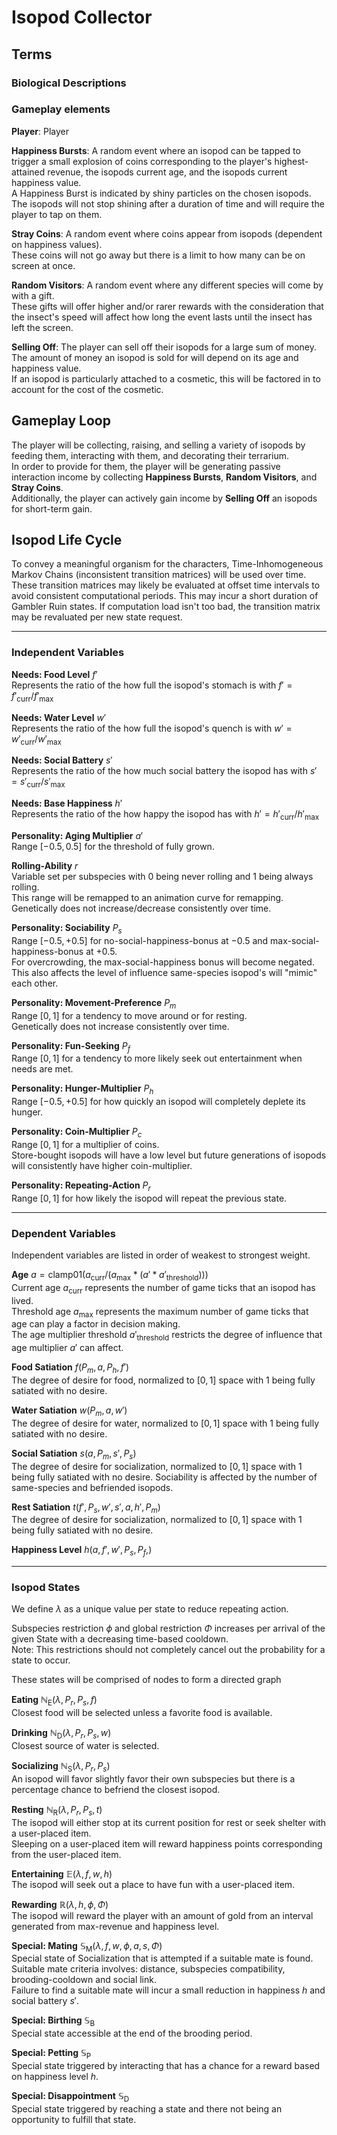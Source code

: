 # Isopod Collector

## Terms
### Biological Descriptions

### Gameplay elements
__Player__: Player

__Happiness Bursts__: A random event where an isopod can be tapped to trigger a small explosion of coins corresponding to the player's highest-attained revenue, the isopods current age, and the isopods current happiness value.  
A Happiness Burst is indicated by shiny particles on the chosen isopods.  
The isopods will not stop shining after a duration of time and will require the player to tap on them.  

__Stray Coins__: A random event where coins appear from isopods (dependent on happiness values).  
These coins will not go away but there is a limit to how many can be on screen at once.  

__Random Visitors__: A random event where any different species will come by with a gift.  
These gifts will offer higher and/or rarer rewards with the consideration that the insect's speed will affect how long the event lasts until the insect has left the screen.  

__Selling Off__: The player can sell off their isopods for a large sum of money.  
The amount of money an isopod is sold for will depend on its age and happiness value.  
If an isopod is particularly attached to a cosmetic, this will be factored in to account for the cost of the cosmetic.  

## Gameplay Loop
The player will be collecting, raising, and selling a variety of isopods by feeding them, interacting with them, and decorating their terrarium.  
In order to provide for them, the player will be generating passive interaction income by collecting __Happiness Bursts__, __Random Visitors__, and __Stray Coins__.  
Additionally, the player can actively gain income by __Selling Off__ an isopods for short-term gain.  

## Isopod Life Cycle
To convey a meaningful organism for the characters, Time-Inhomogeneous Markov Chains (inconsistent transition matrices) will be used over time. These transition matrices may likely be evaluated at offset time intervals to avoid consistent computational periods. This may incur a short duration of Gambler Ruin states. If computation load isn't too bad, the transition matrix may be revaluated per new state request.  

---

### Independent Variables
__Needs: Food Level__ $f'$  
Represents the ratio of the how full the isopod's stomach is with $f' = f'_\text{curr} / f'_{\max}$

__Needs: Water Level__ $w'$  
Represents the ratio of the how full the isopod's quench is with $w' = w'_\text{curr} / w'_{\max}$

__Needs: Social Battery__ $s'$  
Represents the ratio of the how much social battery the isopod has with $s' = s'_\text{curr} / s'_{\max}$

__Needs: Base Happiness__ $h'$  
Represents the ratio of the how happy the isopod has with $h' = h'_\text{curr} / h'_{\max}$

__Personality: Aging Multiplier__ $a'$  
Range $[-0.5, 0.5]$ for the threshold of fully grown.

__Rolling-Ability__ $r$  
Variable set per subspecies with 0 being never rolling and 1 being always rolling.  
This range will be remapped to an animation curve for remapping.  
Genetically does not increase/decrease consistently over time.


__Personality: Sociability__ $P_s$  
Range $[-0.5, +0.5]$ for no-social-happiness-bonus at $-0.5$ and max-social-happiness-bonus at $+0.5$.  
For overcrowding, the max-social-happiness bonus will become negated.  
This also affects the level of influence same-species isopod's will "mimic" each other.  

__Personality: Movement-Preference__ $P_m$  
Range $[0,1]$ for a tendency to move around or for resting.  
Genetically does not increase consistently over time.  

__Personality: Fun-Seeking__ $P_f$  
Range $[0,1]$ for a tendency to more likely seek out entertainment when needs are met.  

__Personality: Hunger-Multiplier__ $P_h$  
Range $[-0.5, +0.5]$ for how quickly an isopod will completely deplete its hunger.  

__Personality: Coin-Multiplier__ $P_c$  
Range $[0,1]$ for a multiplier of coins.  
Store-bought isopods will have a low level but future generations of isopods will consistently have higher coin-multiplier.  

__Personality: Repeating-Action__ $P_r$  
Range $[0,1]$ for how likely the isopod will repeat the previous state.

---

### Dependent Variables
Independent variables are listed in order of weakest to strongest weight.

__Age__ $a = \text{clamp01}( a_\text{curr} / (a_\text{max} * (a' * a'_\text{threshold})))$  
Current age $a_\text{curr}$ represents the number of game ticks that an isopod has lived.  
Threshold age $a_\text{max}$ represents the maximum number of game ticks that age can play a factor in decision making.  
The age multiplier threshold $a'_\text{threshold}$ restricts the degree of influence that age multiplier $a'$ can affect.  

__Food Satiation__ $f(P_m, a, P_h, f')$  
The degree of desire for food, normalized to $[0,1]$ space with $1$ being fully satiated with no desire.

__Water Satiation__ $w(P_m, a, w')$  
The degree of desire for water, normalized to $[0,1]$ space with $1$ being fully satiated with no desire.

__Social Satiation__ $s(a, P_m, s', P_s)$  
The degree of desire for socialization, normalized to $[0,1]$ space with $1$ being fully satiated with no desire.
Sociability is affected by the number of same-species and befriended isopods.  

__Rest Satiation__ $t(f', P_s, w', s', a, h', P_m)$  
The degree of desire for socialization, normalized to $[0,1]$ space with $1$ being fully satiated with no desire.

__Happiness Level__ $h(a, f', w', P_s, P_f,)$  

---

### Isopod States
We define $\lambda$ as a unique value per state to reduce repeating action.  

Subspecies restriction $\phi$ and global restriction $\Phi$ increases per arrival of the given State with a decreasing time-based cooldown.  
Note: This restrictions should not completely cancel out the probability for a state to occur.  

These states will be comprised of nodes to form a directed graph 

__Eating__ $\mathbb{N}_\text{E}(\lambda, P_r, P_s, f)$  
Closest food will be selected unless a favorite food is available.  

__Drinking__ $\mathbb{N}_\text{D}(\lambda, P_r, P_s, w)$  
Closest source of water is selected.

__Socializing__ $\mathbb{N}_\text{S}(\lambda, P_r, P_s)$  
An isopod will favor slightly favor their own subspecies but there is a percentage chance to befriend the closest isopod.

__Resting__ $\mathbb{N}_\text{R}(\lambda, P_r, P_s, t)$  
The isopod will either stop at its current position for rest or seek shelter with a user-placed item.  
Sleeping on a user-placed item will reward happiness points corresponding from the user-placed item.  

__Entertaining__ $\mathbb{E}(\lambda, f, w, h)$  
The isopod will seek out a place to have fun with a user-placed item.  

__Rewarding__ $\mathbb{R}(\lambda, h, \phi, \Phi)$  
The isopod will reward the player with an amount of gold from an interval generated from max-revenue and happiness level.  

__Special: Mating__ $\mathbb{S}_\text{M}(\lambda, f, w, \phi, a, s, \Phi)$  
Special state of Socialization that is attempted if a suitable mate is found.  
Suitable mate criteria involves: distance, subspecies compatibility, brooding-cooldown and social link.  
Failure to find a suitable mate will incur a small reduction in happiness $h$ and social battery $s'$.

__Special: Birthing__ $\mathbb{S}_\text{B}$  
Special state accessible at the end of the brooding period. 

__Special: Petting__ $\mathbb{S}_\text{P}$  
Special state triggered by interacting that has a chance for a reward based on happiness level $h$.  

__Special: Disappointment__ $\mathbb{S}_\text{D}$  
Special state triggered by reaching a state and there not being an opportunity to fulfill that state.  
